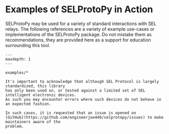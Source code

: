 # Examples of SELProtoPy in Action

SELProtoPy may be used for a variety of standard interactions with SEL relays. The following
references are a variety of example use-cases or implementations of the SELProtoPy package.
Do not mistake them as recommendations, they are provided here as a support for education
surrounding this tool.

```{toctree}
---
maxdepth: 1
---

examples/*
```

```{note}
It's important to acknowledge that although SEL Protocol is largely standardized, this library
has only been used on, or tested against a limited set of SEL intelligent electronic devices.
As such you may encounter errors where such devices do not behave in an expected fashion.

In such cases, it is requested that an issue is opened on
[GitHub](https://github.com/engineerjoe440/selprotopy/issues) to make maintainers aware of the
problem.
```
